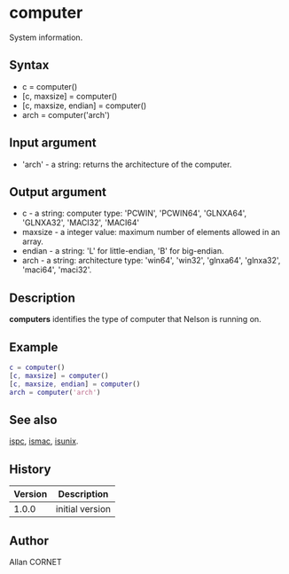 # computer

System information.

## Syntax

- c = computer()
- [c, maxsize] = computer()
- [c, maxsize, endian] = computer()
- arch = computer('arch')

## Input argument

- 'arch' - a string: returns the architecture of the computer.

## Output argument

- c - a string: computer type: 'PCWIN', 'PCWIN64', 'GLNXA64', 'GLNXA32', 'MACI32', 'MACI64'
- maxsize - a integer value: maximum number of elements allowed in an array.
- endian - a string: 'L' for little-endian, 'B' for big-endian.
- arch - a string: architecture type: 'win64', 'win32', 'glnxa64', 'glnxa32', 'maci64', 'maci32'.

## Description

  <p><b>computers</b> identifies the type of computer that Nelson is running on.</p>

## Example

```matlab
c = computer()
[c, maxsize] = computer()
[c, maxsize, endian] = computer()
arch = computer('arch')
```

## See also

[ispc](ispc.md), [ismac](ismac.md), [isunix](isunix.md).

## History

| Version | Description     |
| ------- | --------------- |
| 1.0.0   | initial version |

## Author

Allan CORNET
